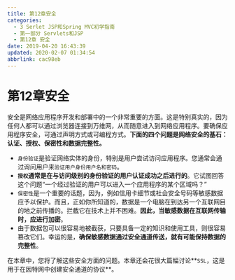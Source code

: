 ```yaml
---
title: 第12章安全
categories: 
  - 3 Serlet JSP和Spring MVC初学指南
  - 第一部分 Servlets和JSP
  - 第12章 安全
date: 2019-04-20 16:43:39
updated: 2020-02-07 01:34:54
abbrlink: cac98eb
---
```

# 第12章安全 #
安全是网络应用程序开发和部署中的一个非常重要的方面。这是特别真实的，因为任何人都可以通过浏览器连接到万维网，从而随意进入到网络应用程序。要确保应用程序安全，可通过声明方式或可编程方式。**下面的四个问题是网络安全的基石：认证、授权、保密性和数据完整性。**
- `身份验证`是验证网络实体的身份，特别是用户尝试访问应用程序。您通常会通过询问用户来`验证用户身份用户名和密码`。
- **`授权`通常是在与访问级别的身份验证的用户认证成功之后进行的**。它试图回答这个问题“一个经过验证的用户可以进入一个应用程序的某个区域吗？”
- `保密性`是一个重要的话题，因为，例如信用卡细节或社会安全号码等敏感数据应予以保护。而且，正如你所知道的，数据是一个电脑在到达另一个互联网目的地之前传播的。拦截它在技术上并不困难。**因此，当敏感数据在互联网传输时，应进行加密**。
- 由于数据包可以很容易地被截获，只要具备一定的知识和使用工具，则很容易篡改它们。幸运的是，**确保敏感数据通过安全通道传送，就有可能保持数据的完整性**。

在本章中，您将了解这些安全方面的问题。本章还会花很大篇幅讨论**`SSL`，这是用于在因特网中创建安全通道的协议**。

